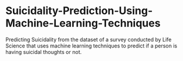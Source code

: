# Suicidality-Prediction-Using-Machine-Learning-Techniques
Predicting Suicidality from the dataset of a survey conducted by Life Science that uses machine learning techniques to predict if a person is having suicidal thoughts or not.
